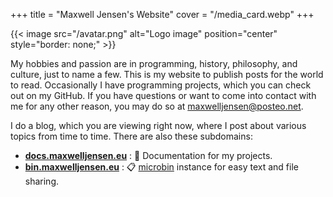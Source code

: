 +++
title = "Maxwell Jensen's Website"
cover = "/media_card.webp"
+++

{{< image src="/avatar.png" alt="Logo image" position="center" style="border: none;" >}}

My hobbies and passion are in programming, history, philosophy, and culture,
just to name a few. This is my website to publish posts for the world to read.
Occasionally I have programming projects, which you can check out on my GitHub.
If you have questions or want to come into contact with me for any other
reason, you may do so at <maxwelljensen@posteo.net>.

I do a blog, which you are viewing right now, where I post about various topics
from time to time. There are also these subdomains:

* [**docs.maxwelljensen.eu**](https://docs.maxwelljensen.eu)
  : 📘 Documentation for my projects.
* [**bin.maxwelljensen.eu**](https://bin.maxwelljensen.eu)
  : 📋 [microbin](https://github.com/szabodanika/microbin) instance for easy
text and file sharing.

